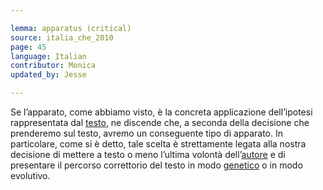 ```yaml
---

lemma: apparatus (critical)
source: italia_che_2010
page: 45
language: Italian
contributor: Monica
updated_by: Jesse

---
```


Se l’apparato, come abbiamo visto, è la concreta applicazione dell’ipotesi rappresentata dal [testo](text.html), ne discende che, a seconda della decisione che prenderemo sul testo, avremo un conseguente tipo di apparato. In particolare, come si è detto, tale scelta è strettamente legata alla nostra decisione di mettere a testo o meno l’ultima volontà dell’[autore](author.html) e di presentare il percorso correttorio del testo in modo [genetico](genesis.html) o in modo evolutivo.
